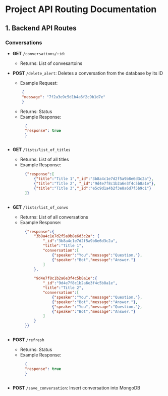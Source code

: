 # Project API Routing Documentation

## 1. Backend API Routes

### Conversations
- **GET** `/conversations/:id`:
    - Returns: List of convesartoins

- **POST** `/delete_alert`: Deletes a conversation from the database by its ID
    - Example Request:
    ```json
        {
        "message": "7f2a3e9c5d1b4a6f2c9b1d7e"
        }
    ```
    - Returns: Status
    - Example Response:
      ```json
        {
        "response": true
        }
    ```

- **GET** `/lists/list_of_titles`
    - Returns: List of all titles
    - Example Response:
      ```json
        {"response":[
            {"title":"Title 1","_id":"3b8a4c1e7d2f5a9b8e6d3c2a"},
            {"title":"Title 2", "_id":"9d4e7f8c1b2a6e3f4c5b8a1e"},
            {"title":"Title 3","_id":"e5c9d1a4b2f3e8a6d7f5b9c1"}
        ]}
    ```
- **GET** `/lists/list_of_convs`
    - Returns: List of all conversations
    - Example Response:
      ```json
        {"response":{
            "3b8a4c1e7d2f5a9b8e6d3c2a": {
                "_id":"3b8a4c1e7d2f5a9b8e6d3c2a",
                "title":"Title 1",
                "conversation":[
                    {"speaker":"You","message":"Question."},
                    {"speaker":"Bot","message":"Answer."}
                ]
            },

            "9d4e7f8c1b2a6e3f4c5b8a1e":{
                "_id":"9d4e7f8c1b2a6e3f4c5b8a1e",
                "title":"Title 2",
                "conversation":[
                    {"speaker":"You","message":"Question."},
                    {"speaker":"Bot","message":"Answer."},
                    {"speaker":"You","message":"Question."},
                    {"speaker":"Bot","message":"Answer."}
                ]
            }
        }}
    ```

- **POST** `/refresh`
    - Returns: Status
    - Example Response:
      ```json
        {
        "response": true
        }
    ```

- **POST** `/save_conversation`: Insert conversation into MongoDB